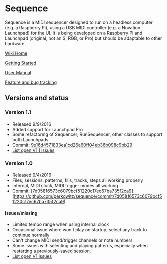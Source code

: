 # Sequence

Sequence is a MIDI sequencer designed to run on a headless computer (e.g. a Raspberry Pi), using a USB MIDI controller 
(e.g. a Novation Launchpad) for the UI. It is being developed on a Raspberry Pi and Launchpad (original, not an S, RGB, or Pro)
but should be adaptable to other hardware.

[Wiki Home](https://github.com/perkowitz/sequence/wiki)

[Getting Started](https://github.com/perkowitz/sequence/wiki/Getting%20Started)

[User Manual](https://github.com/perkowitz/sequence/wiki/User%20Manual)

[Feature and bug tracking](https://github.com/perkowitz/sequence/issues)

## Versions and status

### Version 1.1

####
- Released 9/9/2016
- Added support for Launchpad Pro
- Some refactoring of Sequencer, RunSequencer, other classes to support both Launchpads
- Commit: [9e16d4571833ea1cd26a60ff04eb36b098c9bb29](https://github.com/perkowitz/sequence/commit/9e16d4571833ea1cd26a60ff04eb36b098c9bb29)
- [List open V1.1 issues](https://github.com/perkowitz/sequence/issues?q=is%3Aopen+is%3Aissue+milestone%3AV1.1)


### Version 1.0

####
- Released 9/4/2016
- Files, sessions, patterns, fills, tracks, steps all working properly
- Internal, MIDI clock, MIDI trigger modes all working
- Commit: [7d05816573c6079bcf51220c17ec67ba735f2ca9]
(https://github.com/perkowitz/sequence/commit/7d05816573c6079bcf51220c17ec67ba735f2ca9)


#### Issues/missing
- Limited tempo range when using internal clock
- Occasional issue where won't play on startup; select any track to continue normally
- Can't change MIDI send/trigger channels or note numbers
- Some issues with selecting and playing patterns, especially when 
  restarting a previously-saved session.
- [List open V1 issues](https://github.com/perkowitz/sequence/issues?q=is%3Aopen+is%3Aissue+milestone%3AV1)

